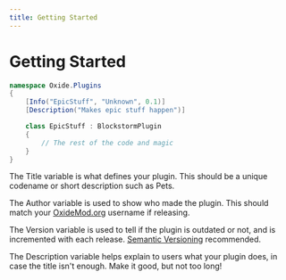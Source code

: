 ```yaml
---
title: Getting Started
---
```


# Getting Started

``` csharp
namespace Oxide.Plugins
{
    [Info("EpicStuff", "Unknown", 0.1)]
    [Description("Makes epic stuff happen")]

    class EpicStuff : BlockstormPlugin
    {
        // The rest of the code and magic
    }
}
```

The Title variable is what defines your plugin. This should be a unique codename or short description such as Pets.

The Author variable is used to show who made the plugin. This should match your [OxideMod.org](http://oxidemod.org/) username if releasing.

The Version variable is used to tell if the plugin is outdated or not, and is incremented with each release. [Semantic Versioning](http://semver.org/) recommended.

The Description variable helps explain to users what your plugin does, in case the title isn't enough. Make it good, but not too long!
